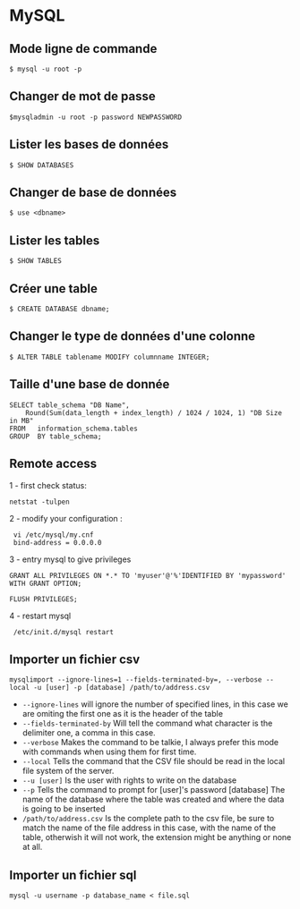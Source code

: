 # MySQL

## Mode ligne de commande

`$ mysql -u root -p`

## Changer de mot de passe

`$mysqladmin -u root -p password NEWPASSWORD`

## Lister les bases de données

`$ SHOW DATABASES`

## Changer de base de données

`$ use <dbname>`

## Lister les tables

`$ SHOW TABLES`

## Créer une table

`$ CREATE DATABASE dbname;`

## Changer le type de données d'une colonne

`$ ALTER TABLE tablename MODIFY columnname INTEGER;`


## Taille d'une base de donnée

```
SELECT table_schema "DB Name", 
    Round(Sum(data_length + index_length) / 1024 / 1024, 1) "DB Size in MB" 
FROM   information_schema.tables
GROUP  BY table_schema;
``` 
## Remote access

1 - first check status:

```
netstat -tulpen
```

2 - modify your configuration :

```
 vi /etc/mysql/my.cnf
 bind-address = 0.0.0.0
```

3 - entry mysql to give privileges
 
```
GRANT ALL PRIVILEGES ON *.* TO 'myuser'@'%'IDENTIFIED BY 'mypassword' WITH GRANT OPTION;

FLUSH PRIVILEGES;
```

4 - restart mysql

```
 /etc/init.d/mysql restart

```

## Importer un fichier csv

```
mysqlimport --ignore-lines=1 --fields-terminated-by=, --verbose --local -u [user] -p [database] /path/to/address.csv
```
* `--ignore-lines` will ignore the number of specified lines, in this case we are omiting the first one as it is the header of the table
* `--fields-terminated-by` Will tell the command what character is the delimiter one, a comma in this case.
* `--verbose` Makes the command to be talkie, I always prefer this mode with commands when using them for first time.
* `--local` Tells the command that the CSV file should be read in the local file system of the server.
* `--u [user]` Is the user with rights to write on the database
* `--p` Tells the command to prompt for [user]'s password
[database] The name of the database where the table was created and where the data is going to be inserted
* `/path/to/address.csv` Is the complete path to the csv file, be sure to match the name of the file address in this case, with the name of the table, otherwish it will not work, the extension might be anything or none at all.

## Importer un fichier sql

```
mysql -u username -p database_name < file.sql
```